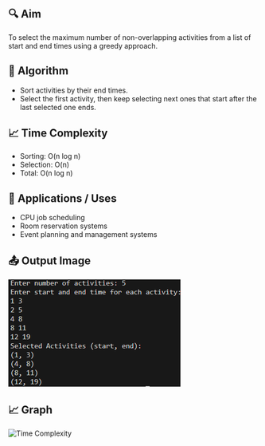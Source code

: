 ## 🔍 Aim
To select the maximum number of non-overlapping activities from a list of start and end times using a greedy approach.

## 🧠 Algorithm
- Sort activities by their end times.
- Select the first activity, then keep selecting next ones that start after the last selected one ends.

## 📈 Time Complexity
- Sorting: O(n log n)
- Selection: O(n)
- Total: O(n log n)

## 🚀 Applications / Uses
- CPU job scheduling
- Room reservation systems
- Event planning and management systems

## 📤 Output Image
![Output](OUTPUT%20IMAGES/P1.png "1D Peak Output")

## 📈 Graph
![Time Complexity](OUTPUT%20IMAGES/P1_Graph.png "Not Available")
